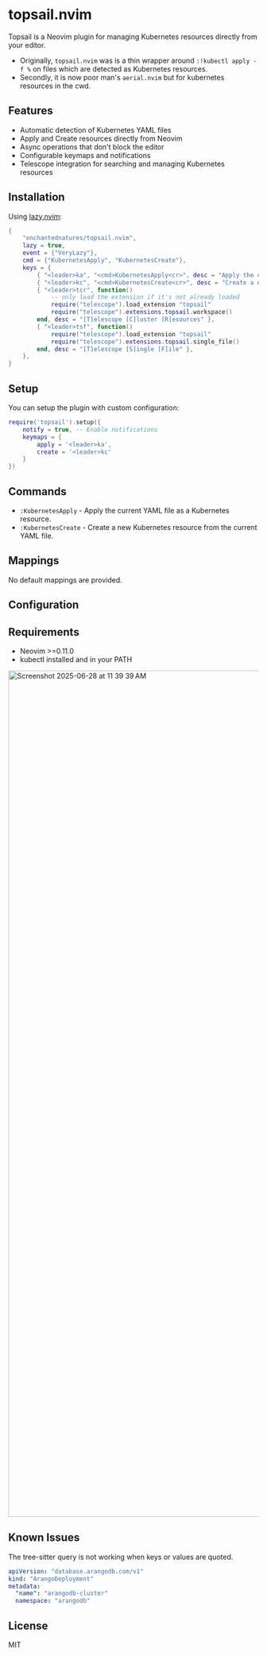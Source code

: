 # topsail.nvim

Topsail is a Neovim plugin for managing Kubernetes resources directly from your editor.

- Originally, `topsail.nvim` was is a thin wrapper around `:!kubectl apply -f %` on files which are detected as Kubernetes resources.
- Secondly, it is now poor man's `aerial.nvim` but for kubernetes resources in the cwd.

## Features

- Automatic detection of Kubernetes YAML files
- Apply and Create resources directly from Neovim
- Async operations that don't block the editor
- Configurable keymaps and notifications
- Telescope integration for searching and managing Kubernetes resources

## Installation

Using [lazy.nvim](https://github.com/folke/lazy.nvim):

```lua
{
    "enchantednatures/topsail.nvim",
    lazy = true,
    event = {"VeryLazy"},
    cmd = {"KubernetesApply", "KubernetesCreate"},
    keys = {
        { "<leader>ka", "<cmd>KubernetesApply<cr>", desc = "Apply the current Kubernetes resource" },
        { "<leader>kc", "<cmd>KubernetesCreate<cr>", desc = "Create a new Kubernetes resource" },
        { "<leader>tcr", function()
            -- only load the extension if it's not already loaded
            require("telescope").load_extension "topsail"
            require("telescope").extensions.topsail.workspace()
        end, desc = "[T]elescope [C]luster [R]esources" },
        { "<leader>tsf", function()
            require("telescope").load_extension "topsail"
            require("telescope").extensions.topsail.single_file()
        end, desc = "[T]elescope [S]ingle [F]ile" },
    },
}
```

## Setup

You can setup the plugin with custom configuration:

```lua
require('topsail').setup({
    notify = true, -- Enable notifications
    keymaps = {
        apply = '<leader>ka',
        create = '<leader>kc'
    }
})
```

## Commands

- `:KubernetesApply` - Apply the current YAML file as a Kubernetes resource.
- `:KubernetesCreate` - Create a new Kubernetes resource from the current YAML file.

## Mappings

No default mappings are provided.

## Configuration


## Requirements

- Neovim >=0.11.0
- kubectl installed and in your PATH
<img width="1704" alt="Screenshot 2025-06-28 at 11 39 39 AM" src="https://github.com/user-attachments/assets/6ad61820-6a1d-4711-b3a0-64206dea0447" />

## Known Issues

The tree-sitter query is not working when keys or values are quoted.

```yaml
apiVersion: "database.arangodb.com/v1"
kind: "ArangoDeployment"
metadata:
  "name": "arangodb-cluster"
  namespace: "arangodb"
```

## License

MIT

